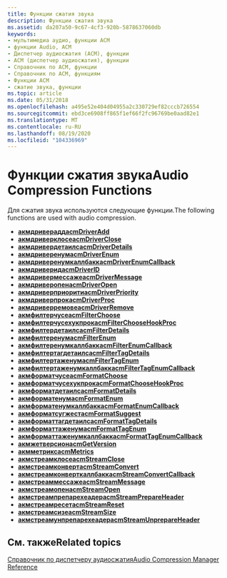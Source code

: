 ```yaml
---
title: Функции сжатия звука
description: Функции сжатия звука
ms.assetid: da207a50-9c67-4cf3-920b-5878637060db
keywords:
- мультимедиа аудио, функции ACM
- функции Audio, ACM
- Диспетчер аудиосжатия (ACM), функции
- ACM (диспетчер аудиосжатия), функции
- Справочник по ACM, функции
- Справочник по ACM, функциям
- Функции ACM
- сжатие звука, функции
ms.topic: article
ms.date: 05/31/2018
ms.openlocfilehash: a495e52e404d04955a2c330729ef82cccb726554
ms.sourcegitcommit: ebd3ce6908ff865f1ef66f2fc96769be0aad82e1
ms.translationtype: MT
ms.contentlocale: ru-RU
ms.lasthandoff: 08/19/2020
ms.locfileid: "104336969"
---
```

# <a name="audio-compression-functions"></a><span data-ttu-id="57a58-111">Функции сжатия звука</span><span class="sxs-lookup"><span data-stu-id="57a58-111">Audio Compression Functions</span></span>

<span data-ttu-id="57a58-112">Для сжатия звука используются следующие функции.</span><span class="sxs-lookup"><span data-stu-id="57a58-112">The following functions are used with audio compression.</span></span>

-   [<span data-ttu-id="57a58-113">**акмдриверадд**</span><span class="sxs-lookup"><span data-stu-id="57a58-113">**acmDriverAdd**</span></span>](/windows/desktop/api/Msacm/nf-msacm-acmdriveradd)
-   [<span data-ttu-id="57a58-114">**акмдриверклосе**</span><span class="sxs-lookup"><span data-stu-id="57a58-114">**acmDriverClose**</span></span>](/windows/desktop/api/Msacm/nf-msacm-acmdriverclose)
-   [<span data-ttu-id="57a58-115">**акмдривердетаилс**</span><span class="sxs-lookup"><span data-stu-id="57a58-115">**acmDriverDetails**</span></span>](/windows/desktop/api/Msacm/nf-msacm-acmdriverdetails)
-   [<span data-ttu-id="57a58-116">**акмдриверенум**</span><span class="sxs-lookup"><span data-stu-id="57a58-116">**acmDriverEnum**</span></span>](/windows/desktop/api/Msacm/nf-msacm-acmdriverenum)
-   [<span data-ttu-id="57a58-117">**акмдриверенумкаллбакк**</span><span class="sxs-lookup"><span data-stu-id="57a58-117">**acmDriverEnumCallback**</span></span>](/windows/win32/api/msacm/nc-msacm-acmdriverenumcb)
-   [<span data-ttu-id="57a58-118">**акмдриверид**</span><span class="sxs-lookup"><span data-stu-id="57a58-118">**acmDriverID**</span></span>](/windows/desktop/api/Msacm/nf-msacm-acmdriverid)
-   [<span data-ttu-id="57a58-119">**акмдривермессаже**</span><span class="sxs-lookup"><span data-stu-id="57a58-119">**acmDriverMessage**</span></span>](/windows/desktop/api/Msacm/nf-msacm-acmdrivermessage)
-   [<span data-ttu-id="57a58-120">**акмдриверопен**</span><span class="sxs-lookup"><span data-stu-id="57a58-120">**acmDriverOpen**</span></span>](/windows/desktop/api/Msacm/nf-msacm-acmdriveropen)
-   [<span data-ttu-id="57a58-121">**акмдриверприорити**</span><span class="sxs-lookup"><span data-stu-id="57a58-121">**acmDriverPriority**</span></span>](/windows/desktop/api/Msacm/nf-msacm-acmdriverpriority)
-   [<span data-ttu-id="57a58-122">**акмдриверпрок**</span><span class="sxs-lookup"><span data-stu-id="57a58-122">**acmDriverProc**</span></span>](/windows/desktop/api/Msacm/nc-msacm-acmdriverproc)
-   [<span data-ttu-id="57a58-123">**акмдриверремове**</span><span class="sxs-lookup"><span data-stu-id="57a58-123">**acmDriverRemove**</span></span>](/windows/desktop/api/Msacm/nf-msacm-acmdriverremove)
-   [<span data-ttu-id="57a58-124">**акмфилтерчусе**</span><span class="sxs-lookup"><span data-stu-id="57a58-124">**acmFilterChoose**</span></span>](/windows/desktop/api/Msacm/nf-msacm-acmfilterchoose)
-   [<span data-ttu-id="57a58-125">**акмфилтерчусехукпрок**</span><span class="sxs-lookup"><span data-stu-id="57a58-125">**acmFilterChooseHookProc**</span></span>](/windows/desktop/api/Msacm/nc-msacm-acmfilterchoosehookproc)
-   [<span data-ttu-id="57a58-126">**акмфилтердетаилс**</span><span class="sxs-lookup"><span data-stu-id="57a58-126">**acmFilterDetails**</span></span>](/windows/desktop/api/Msacm/nf-msacm-acmfilterdetails)
-   [<span data-ttu-id="57a58-127">**акмфилтеренум**</span><span class="sxs-lookup"><span data-stu-id="57a58-127">**acmFilterEnum**</span></span>](/windows/desktop/api/Msacm/nf-msacm-acmfilterenum)
-   [<span data-ttu-id="57a58-128">**акмфилтеренумкаллбакк**</span><span class="sxs-lookup"><span data-stu-id="57a58-128">**acmFilterEnumCallback**</span></span>](/windows/desktop/api/Msacm/nc-msacm-acmfilterenumcb)
-   [<span data-ttu-id="57a58-129">**акмфилтертагдетаилс**</span><span class="sxs-lookup"><span data-stu-id="57a58-129">**acmFilterTagDetails**</span></span>](/windows/desktop/api/Msacm/nf-msacm-acmfiltertagdetails)
-   [<span data-ttu-id="57a58-130">**акмфилтертаженум**</span><span class="sxs-lookup"><span data-stu-id="57a58-130">**acmFilterTagEnum**</span></span>](/windows/desktop/api/Msacm/nf-msacm-acmfiltertagenum)
-   [<span data-ttu-id="57a58-131">**акмфилтертаженумкаллбакк**</span><span class="sxs-lookup"><span data-stu-id="57a58-131">**acmFilterTagEnumCallback**</span></span>](/windows/desktop/api/Msacm/nc-msacm-acmfiltertagenumcb)
-   [<span data-ttu-id="57a58-132">**акмформатчусе**</span><span class="sxs-lookup"><span data-stu-id="57a58-132">**acmFormatChoose**</span></span>](/windows/desktop/api/Msacm/nf-msacm-acmformatchoose)
-   [<span data-ttu-id="57a58-133">**акмформатчусехукпрок**</span><span class="sxs-lookup"><span data-stu-id="57a58-133">**acmFormatChooseHookProc**</span></span>](/windows/desktop/api/Msacm/nc-msacm-acmformatchoosehookproc)
-   [<span data-ttu-id="57a58-134">**акмформатдетаилс**</span><span class="sxs-lookup"><span data-stu-id="57a58-134">**acmFormatDetails**</span></span>](/windows/desktop/api/Msacm/nf-msacm-acmformatdetails)
-   [<span data-ttu-id="57a58-135">**акмформатенум**</span><span class="sxs-lookup"><span data-stu-id="57a58-135">**acmFormatEnum**</span></span>](/windows/desktop/api/Msacm/nf-msacm-acmformatenum)
-   [<span data-ttu-id="57a58-136">**акмформатенумкаллбакк**</span><span class="sxs-lookup"><span data-stu-id="57a58-136">**acmFormatEnumCallback**</span></span>](/windows/desktop/api/Msacm/nc-msacm-acmformatenumcb)
-   [<span data-ttu-id="57a58-137">**акмформатсугжест**</span><span class="sxs-lookup"><span data-stu-id="57a58-137">**acmFormatSuggest**</span></span>](/windows/desktop/api/Msacm/nf-msacm-acmformatsuggest)
-   [<span data-ttu-id="57a58-138">**акмформаттагдетаилс**</span><span class="sxs-lookup"><span data-stu-id="57a58-138">**acmFormatTagDetails**</span></span>](/windows/desktop/api/Msacm/nf-msacm-acmformattagdetails)
-   [<span data-ttu-id="57a58-139">**акмформаттаженум**</span><span class="sxs-lookup"><span data-stu-id="57a58-139">**acmFormatTagEnum**</span></span>](/windows/desktop/api/Msacm/nf-msacm-acmformattagenum)
-   [<span data-ttu-id="57a58-140">**акмформаттаженумкаллбакк**</span><span class="sxs-lookup"><span data-stu-id="57a58-140">**acmFormatTagEnumCallback**</span></span>](/windows/desktop/api/Msacm/nc-msacm-acmformattagenumcb)
-   [<span data-ttu-id="57a58-141">**акмжетверсион**</span><span class="sxs-lookup"><span data-stu-id="57a58-141">**acmGetVersion**</span></span>](/windows/desktop/api/Msacm/nf-msacm-acmgetversion)
-   [<span data-ttu-id="57a58-142">**акмметрикс**</span><span class="sxs-lookup"><span data-stu-id="57a58-142">**acmMetrics**</span></span>](/windows/desktop/api/Msacm/nf-msacm-acmmetrics)
-   [<span data-ttu-id="57a58-143">**акмстреамклосе**</span><span class="sxs-lookup"><span data-stu-id="57a58-143">**acmStreamClose**</span></span>](/windows/desktop/api/Msacm/nf-msacm-acmstreamclose)
-   [<span data-ttu-id="57a58-144">**акмстреамконверт**</span><span class="sxs-lookup"><span data-stu-id="57a58-144">**acmStreamConvert**</span></span>](/windows/desktop/api/Msacm/nf-msacm-acmstreamconvert)
-   <span data-ttu-id="57a58-145">[**акмстреамконверткаллбакк**](/previous-versions//dd742925(v=vs.85))</span><span class="sxs-lookup"><span data-stu-id="57a58-145">[**acmStreamConvertCallback**](/previous-versions//dd742925(v=vs.85))</span></span>
-   [<span data-ttu-id="57a58-146">**акмстреаммессаже**</span><span class="sxs-lookup"><span data-stu-id="57a58-146">**acmStreamMessage**</span></span>](/windows/desktop/api/Msacm/nf-msacm-acmstreammessage)
-   [<span data-ttu-id="57a58-147">**акмстреамопен**</span><span class="sxs-lookup"><span data-stu-id="57a58-147">**acmStreamOpen**</span></span>](/windows/desktop/api/Msacm/nf-msacm-acmstreamopen)
-   [<span data-ttu-id="57a58-148">**акмстреампрепарехеадер**</span><span class="sxs-lookup"><span data-stu-id="57a58-148">**acmStreamPrepareHeader**</span></span>](/windows/desktop/api/Msacm/nf-msacm-acmstreamprepareheader)
-   [<span data-ttu-id="57a58-149">**акмстреамресет**</span><span class="sxs-lookup"><span data-stu-id="57a58-149">**acmStreamReset**</span></span>](/windows/desktop/api/Msacm/nf-msacm-acmstreamreset)
-   [<span data-ttu-id="57a58-150">**акмстреамсизе**</span><span class="sxs-lookup"><span data-stu-id="57a58-150">**acmStreamSize**</span></span>](/windows/desktop/api/Msacm/nf-msacm-acmstreamsize)
-   [<span data-ttu-id="57a58-151">**акмстреамунпрепарехеадер**</span><span class="sxs-lookup"><span data-stu-id="57a58-151">**acmStreamUnprepareHeader**</span></span>](/windows/desktop/api/Msacm/nf-msacm-acmstreamunprepareheader)

## <a name="related-topics"></a><span data-ttu-id="57a58-152">См. также</span><span class="sxs-lookup"><span data-stu-id="57a58-152">Related topics</span></span>

<dl> <dt>

[<span data-ttu-id="57a58-153">Справочник по диспетчеру аудиосжатия</span><span class="sxs-lookup"><span data-stu-id="57a58-153">Audio Compression Manager Reference</span></span>](audio-compression-manager-reference.md)
</dt> </dl>

 

 
